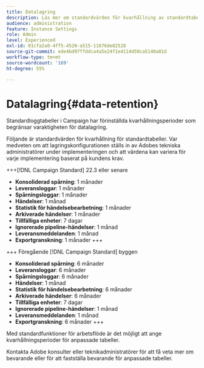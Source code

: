 ```yaml
---
title: Datalagring
description: Läs mer om standardvärden för kvarhållning av standardtabeller
audience: administration
feature: Instance Settings
role: Admin
level: Experienced
exl-id: 01cfa2a0-4ff5-4520-a515-11676de82528
source-git-commit: ede4bd97ffddca4a5e24f1e4114d50ca5140a01d
workflow-type: tm+mt
source-wordcount: '169'
ht-degree: 55%

---
```


# Datalagring{#data-retention}

Standardloggtabeller i Campaign har förinställda kvarhållningsperioder som begränsar varaktigheten för datalagring.

Följande är standardvärden för kvarhållning för standardtabeller. Var medveten om att lagringskonfigurationen ställs in av Adobes tekniska administratörer under implementeringen och att värdena kan variera för varje implementering baserat på kundens krav.

+++[!DNL Campaign Standard] 22.3 eller senare

* **Konsoliderad spårning**: 1 månader
* **Leveransloggar**: 1 månader
* **Spårningsloggar**: 1 månader
* **Händelser**: 1 månad
* **Statistik för händelsebearbetning**: 1 månader
* **Arkiverade händelser**: 1 månader
* **Tillfälliga enheter**: 7 dagar
* **Ignorerade pipeline-händelser**: 1 månad
* **Leveransmeddelanden**: 1 månad
* **Exportgranskning**: 1 månader
+++

+++ Föregående [!DNL Campaign Standard] byggen

* **Konsoliderad spårning**: 6 månader
* **Leveransloggar**: 6 månader
* **Spårningsloggar**: 6 månader
* **Händelser**: 1 månad
* **Statistik för händelsebearbetning**: 6 månader
* **Arkiverade händelser**: 6 månader
* **Tillfälliga enheter**: 7 dagar
* **Ignorerade pipeline-händelser**: 1 månad
* **Leveransmeddelanden**: 1 månad
* **Exportgranskning**: 6 månader
+++

Med standardfunktioner för arbetsflöde är det möjligt att ange kvarhållningsperioder för anpassade tabeller.

Kontakta Adobe konsulter eller teknikadministratörer för att få veta mer om bevarande eller för att fastställa bevarande för anpassade tabeller.
